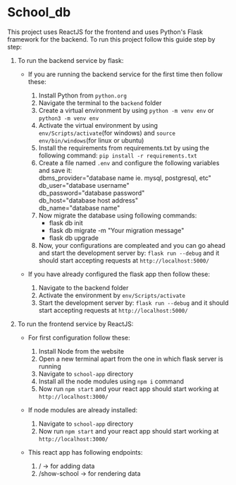 # School_db

This project uses ReactJS for the frontend and uses Python's Flask framework for the backend.
To run this project follow this guide step by step:

1. To run the backend service by flask:
    - If you are running the backend service for the first time then follow these:
        1. Install Python from `python.org`
        2. Navigate the terminal to the `backend` folder
        3. Create a virtual environment by using `python -m venv env` or `python3 -m venv env`
        4. Activate the virtual environment by using `env/Scripts/activate`(for windows) and `source env/bin/windows`(for linux or ubuntu)
        5. Install the requirements from requirements.txt by using the following command: `pip install -r requirements.txt`
        6. Create a file named `.env` and configure the following variables and save it:\
            dbms_provider="database name ie. mysql, postgresql, etc"\
            db_user="database username"\
            db_password="database password"\
            db_host="database host address"\
            db_name="database name"
        8. Now migrate the database using following commands:
            - flask db init
            - flask db migrate -m "Your migration message"
            - flask db upgrade
        9. Now, your configurations are compleated and you can go ahead and start the development server by: `flask run --debug` and it should start accepting requests at `http://localhost:5000/`

    - If you have already configured the flask app then follow these:
        1. Navigate to the backend folder
        2. Activate the environment by `env/Scripts/activate`
        3. Start the development server by: `flask run --debug` and it should start accepting requests at `http://localhost:5000/`

2. To run the frontend service by ReactJS:
    - For first configuration follow these:
        1. Install Node from the website
        2. Open a new terminal apart from the one in which flask server is running
        3. Navigate to `school-app` directory
        4. Install all the node modules using `npm i` command
        5. Now run `npm start` and your react app should start working at `http://localhost:3000/`

    - If node modules are already installed:
        1. Navigate to `school-app` directory
        2. Now run `npm start` and your react app should start working at `http://localhost:3000/`

    - This react app has following endpoints:
        1. / -> for adding data
        2. /show-school -> for rendering data
